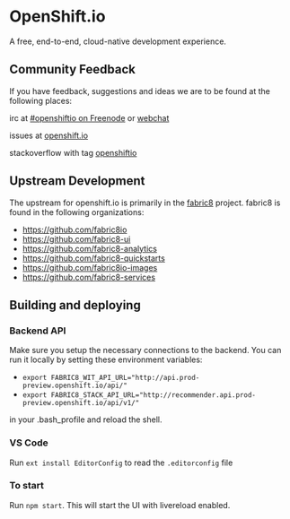 # OpenShift.io

A free, end-to-end, cloud-native development experience.

## Community Feedback

If you have feedback, suggestions and ideas we are to be found at the
following places:

irc at [\#openshiftio on Freenode](irc://freenode.org/#openshiftio) or [webchat](http://webchat.freenode.net/?channels=%23openshiftio)

issues at [openshift.io](https://github.com/openshiftio/openshift.io/issues)

stackoverflow with tag [openshiftio](http://stackoverflow.com/questions/tagged/openshiftio)

## Upstream Development

The upstream for openshift.io is primarily in the [fabric8](https://fabric8.io) project.
fabric8 is found in the following organizations:

* <https://github.com/fabric8io>
* <https://github.com/fabric8-ui>
* <https://github.com/fabric8-analytics>
* <https://github.com/fabric8-quickstarts>
* <https://github.com/fabric8io-images>
* <https://github.com/fabric8-services>

## Building and deploying

### Backend API

Make sure you setup the necessary connections to the backend. You can run it locally by setting these environment variables:

* `export FABRIC8_WIT_API_URL="http://api.prod-preview.openshift.io/api/"`
* `export FABRIC8_STACK_API_URL="http://recommender.api.prod-preview.openshift.io/api/v1/"`

in your .bash_profile and reload the shell.

### VS Code

Run `ext install EditorConfig` to read the `.editorconfig` file

### To start

Run `npm start`. This will start the UI with livereload enabled.
